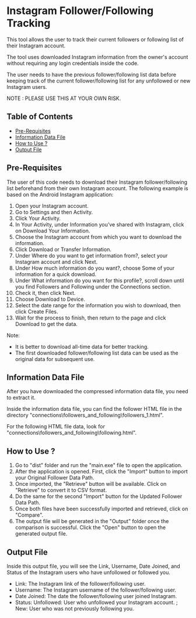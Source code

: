 # Instagram Follower/Following Tracking
This tool allows the user to track their current followers or following list of their Instagram account.

The tool uses downloaded Instagram information from the owner's account without requiring any login credentials inside the code.

The user needs to have the previous follower/following list data before keeping track of the current follower/following list for any unfollowed or new Instagram users.

NOTE : PLEASE USE THIS AT YOUR OWN RISK.

## Table of Contents
- [Pre-Requisites](#pre-requisites)
- [Information Data File](#Information-Data-File)
- [How to Use ?](#How-to-Use-?)
- [Output File](#Output-File)


## Pre-Requisites
The user of this code needs to download their Instagram follower/following list beforehand from their own Instagram account. The following example is based on the Android Instagram application:

1. Open your Instagram account.
2. Go to Settings and then Activity.
3. Click Your Activity.
4. In Your Activity, under Information you’ve shared with Instagram, click on Download Your Information.
5. Choose the Instagram account from which you want to download the information.
6. Click Download or Transfer Information.
7. Under Where do you want to get information from?, select your Instagram account and click Next.
8. Under How much information do you want?, choose Some of your information for a quick download.
9. Under What information do you want for this profile?, scroll down until you find Followers and Following under the Connections section.
10. Check it, then click Next.
11. Choose Download to Device.
12. Select the date range for the information you wish to download, then click Create Files.
13. Wait for the process to finish, then return to the page and click Download to get the data.

Note:
- It is better to download all-time data for better tracking.
- The first downloaded follower/following list data can be used as the original data for subsequent use.

## Information Data File
After you have downloaded the compressed information data file, you need to extract it.

Inside the information data file, you can find the follower HTML file in the directory "connections\followers_and_following\followers_1.html".

For the following HTML file data, look for "connections\followers_and_following\following.html".

## How to Use ?
1. Go to "dist" folder and run the "main.exe" file to open the application.
2. After the application is opened. First, click the "Import" button to import your Original Follower Data Path.
3. Once imported, the "Retrieve" button will be available. Click on "Retrieve" to convert it to CSV format.
4. Do the same for the second "Import" button for the Updated Follower Data Path.
5. Once both files have been successfully imported and retrieved, click on "Compare".
6. The output file will be generated in the "Output" folder once the comparison is successful. Click the "Open" button to open the generated output file.

## Output File
Inside this output file, you will see the Link, Username, Date Joined, and Status of the Instagram users who have unfollowed or followed you.

- Link: The Instagram link of the follower/following user.
- Username: The Instagram username of the follower/following user.
- Date Joined: The date the follower/following user joined Instagram.
- Status: Unfollowed: User who unfollowed your Instagram account. ; New: User who was not previously following you.
